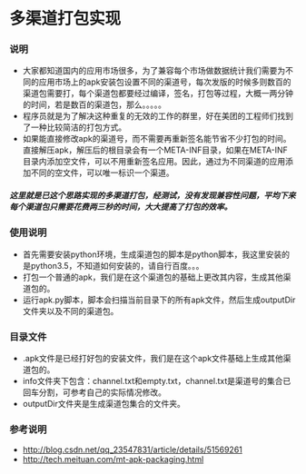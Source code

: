 # 多渠道打包实现

### 说明
* 大家都知道国内的应用市场很多，为了兼容每个市场做数据统计我们需要为不同的应用市场上的apk安装包设置不同的渠道号，每次发版的时候多则数百的渠道包需要打，每个渠道包都要经过编译，签名，打包等过程，大概一两分钟的时间，若是数百的渠道包，那么。。。。。
* 程序员就是为了解决这种重复的无效的工作的群里，好在美团的工程师们找到了一种比较简洁的打包方式。
* 如果能直接修改apk的渠道号，而不需要再重新签名能节省不少打包的时间。直接解压apk，解压后的根目录会有一个META-INF目录，如果在META-INF目录内添加空文件，可以不用重新签名应用。因此，通过为不同渠道的应用添加不同的空文件，可以唯一标识一个渠道。

##### 这里就是已这个思路实现的多渠道打包，经测试，没有发现兼容性问题，平均下来每个渠道包只需要花费两三秒的时间，大大提高了打包的效率。

### 使用说明
* 首先需要安装python环境，生成渠道包的脚本是python脚本，我这里安装的是python3.5，不知道如何安装的，请自行百度。。。
* 打包一个普通的apk，我们是在这个渠道包的基础上更改其内容，生成其他渠道包的。
* 运行apk.py脚本，脚本会扫描当前目录下的所有apk文件，然后生成outputDir文件夹以及不同的渠道包。

### 目录文件
* .apk文件是已经打好包的安装文件，我们是在这个apk文件基础上生成其他渠道包的。
* info文件夹下包含：channel.txt和empty.txt，channel.txt是渠道号的集合已回车分割，可参考自己的实际情况修改。
* outputDir文件夹是生成渠道包集合的文件夹。
### 参考说明
* http://blog.csdn.net/qq_23547831/article/details/51569261
* http://tech.meituan.com/mt-apk-packaging.html
